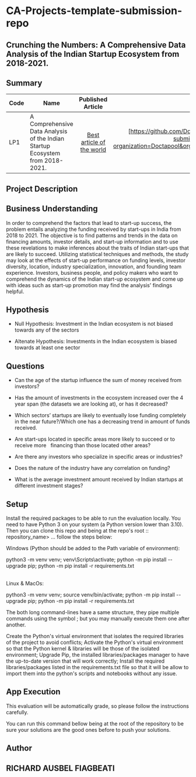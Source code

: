 # CA-Projects-template-submission-repo
## Crunching the Numbers: A Comprehensive Data Analysis of the Indian Startup Ecosystem from 2018-2021.

## Summary
| Code      | Name        | Published Article |  Deployed App |
|-----------|-------------|:-------------:|------:|
| LP1 |A Comprehensive Data Analysis of the Indian Startup Ecosystem from 2018-2021. |  [Best article of the world](/) | [https://github.com/Doctapool/CA-Projects-submission-template-repo?organization=Doctapool&organization=Doctapool](/) |

## Project Description

## Business Understanding

In order to comprehend the factors that lead to start-up success, the problem entails analyzing the funding received by start-ups in India from 2018 to 2021. The objective is to find patterns and trends in the data on financing amounts, investor details, and start-up information and to use these revelations to make inferences about the traits of Indian start-ups that are likely to succeed. Utilizing statistical techniques and methods, the study may look at the effects of start-up performance on funding levels, investor diversity, location, industry specialization, innovation, and founding team experience. Investors, business people, and policy makers who want to comprehend the dynamics of the Indian start-up ecosystem and come up with ideas such as start-up promotion may find the analysis' findings helpful.

## Hypothesis
- Null Hypothesis:
Investment in the Indian ecosystem is not biased towards any of the sectors

- Altenate Hypothesis:
Investments in the Indian ecosystem is biased towards at least one sector

## Questions

- Can the age of the startup influence the sum of money received from investors? 

- Has the amount of investments in the ecosystem increased over the 4 year span (the datasets we are looking at), or has it decreased?

- Which sectors’ startups are likely to eventually lose funding completely in the near future?/Which one has a decreasing trend in amount of funds received.

- Are start-ups located in specific areas more likely to succeed or to receive more
  financing than those located other areas?

- Are there any investors who specialize in specific areas or industries?

- Does the nature of the industry have any correlation on funding?

- What is the average investment amount received by Indian startups at different investment stages?

## Setup

Install the required packages to be able to run the evaluation locally. You need to have Python 3 on your system (a Python version lower than 3.10). Then you can clone this repo and being at the repo's root :: repository_name> ... follow the steps below:

Windows (Python should be added to the Path variable of environment):




  python3 -m venv venv; venv\Scripts\activate; python -m pip install --upgrade pip; python -m pip install -r requirements.txt  
 




Linux & MacOs:




  python3 -m venv venv; source venv/bin/activate; python -m pip install --upgrade pip; python -m pip install -r requirements.txt
 




The both long command-lines have a same structure, they pipe multiple commands using the symbol ; but you may manually execute them one after another.

Create the Python's virtual environment that isolates the required libraries of the project to avoid conflicts;
Activate the Python's virtual environment so that the Python kernel & libraries will be those of the isolated environment;
Upgrade Pip, the installed libraries/packages manager to have the up-to-date version that will work correctly;
Install the required libraries/packages listed in the requirements.txt file so that it will be allow to import them into the python's scripts and notebooks without any issue.

## App Execution

This evaluation will be automatically grade, so please follow the instructions carefully.

You can run this command bellow being at the root of the repository to be sure your solutions are the good ones before to push your solutions.




## Author
## RICHARD AUSBEL FIAGBEATI
